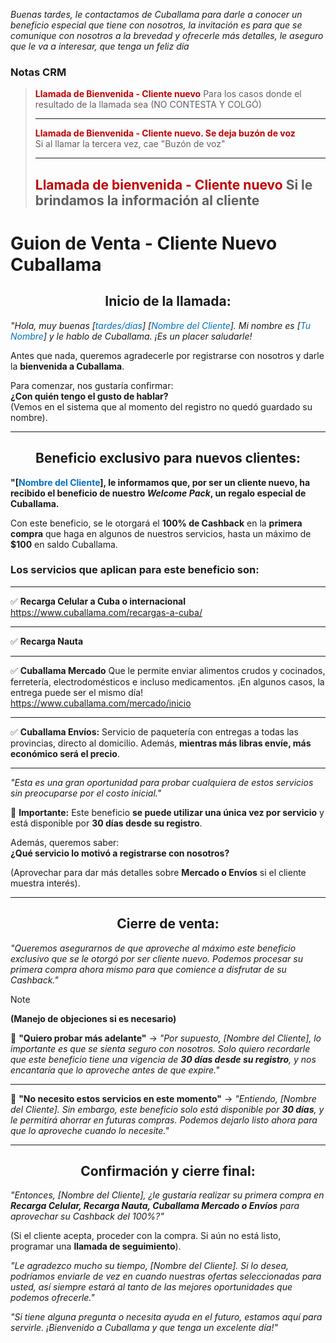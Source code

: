 _Buenas tardes, le contactamos de Cuballama para darle a conocer un beneficio especial que tiene con nosotros, la invitación es para que se comunique con nosotros a la brevedad y ofrecerle más detalles, le aseguro que le va a interesar, que tenga un feliz día_
### Notas CRM

> <font color="#c00000">**Llamada de Bienvenida - Cliente nuevo**  </font>
> Para los casos donde el resultado de la llamada sea (NO CONTESTA Y COLGÓ)
> 
> ---
> 
> <font color="#c00000">**Llamada de Bienvenida - Cliente nuevo. Se deja buzón de voz**</font>  
> Si al llamar la tercera vez, cae "Buzón de voz"
> 
> ---
> 
> <font color="#c00000">**Llamada de bienvenida - Cliente nuevo** </font> 
> Si le brindamos la información al cliente
> ---
# **Guion de Venta - Cliente Nuevo Cuballama**

## **<center>Inicio de la llamada:</center>**

_"Hola, muy buenas [<font color="#0070c0">tardes/días</font>] [<font color="#0070c0">Nombre del Cliente</font>]. Mi nombre es [<font color="#0070c0">Tu Nombre</font>] y le hablo de Cuballama. ¡Es un placer saludarle!_

Antes que nada, queremos agradecerle por registrarse con nosotros y darle la **bienvenida a Cuballama**.

Para comenzar, nos gustaría confirmar:  
**¿Con quién tengo el gusto de hablar?**  
(Vemos en el sistema que al momento del registro no quedó guardado su nombre).

---

## **<center>Beneficio exclusivo para nuevos clientes:</center>**

**"[<font color="#0070c0">Nombre del Cliente</font>], le informamos que, por ser un cliente nuevo, ha recibido el beneficio de nuestro _Welcome Pack_, un regalo especial de Cuballama.**

Con este beneficio, se le otorgará el **100% de Cashback** en la **primera compra** que haga en algunos de nuestros servicios, hasta un máximo de **$100** en saldo Cuballama.

### **Los servicios que aplican para este beneficio son:**

---
✅ **Recarga Celular a Cuba o internacional**
https://www.cuballama.com/recargas-a-cuba/

---
✅ **Recarga Nauta**  

---
✅ **Cuballama Mercado** Que le permite enviar alimentos crudos y cocinados, ferretería, electrodomésticos e incluso medicamentos. ¡En algunos casos, la entrega puede ser el mismo día!
https://www.cuballama.com/mercado/inicio

---
✅ **Cuballama Envíos:** Servicio de paquetería con entregas a todas las provincias, directo al domicilio. Además, **mientras más libras envíe, más económico será el precio**.

---

_"Esta es una gran oportunidad para probar cualquiera de estos servicios sin preocuparse por el costo inicial."_

📌 **Importante:** Este beneficio **se puede utilizar una única vez por servicio** y está disponible por **30 días desde su registro**.

Además, queremos saber:  
**¿Qué servicio lo motivó a registrarse con nosotros?**

(Aprovechar para dar más detalles sobre **Mercado o Envíos** si el cliente muestra interés).

---

## **<center>Cierre de venta:</center>**

_"Queremos asegurarnos de que aproveche al máximo este beneficio exclusivo que se le otorgó por ser cliente nuevo. Podemos procesar su primera compra ahora mismo para que comience a disfrutar de su Cashback."_

> [!NOTE]
> **(Manejo de objeciones si es necesario)**
> 
> 🔹 **"Quiero probar más adelante"** → _"Por supuesto, [Nombre del Cliente], lo importante es que se sienta seguro con nosotros. Solo quiero recordarle que este beneficio tiene una vigencia de **30 días desde su registro**, y nos encantaría que lo aproveche antes de que expire."_
> 
> ---
> 🔹 **"No necesito estos servicios en este momento"** → _"Entiendo, [Nombre del Cliente]. Sin embargo, este beneficio solo está disponible por **30 días**, y le permitirá ahorrar en futuras compras. Podemos dejarlo listo ahora para que lo aproveche cuando lo necesite."_
> 

---

## **<center>Confirmación y cierre final:</center>**

_"Entonces, [Nombre del Cliente], ¿le gustaría realizar su primera compra en **Recarga Celular, Recarga Nauta, Cuballama Mercado o Envíos** para aprovechar su Cashback del 100%?"_

(Si el cliente acepta, proceder con la compra. Si aún no está listo, programar una **llamada de seguimiento**).

_"Le agradezco mucho su tiempo, [Nombre del Cliente]. Si lo desea, podríamos enviarle de vez en cuando nuestras ofertas seleccionadas para usted, así siempre estará al tanto de las mejores oportunidades que podemos ofrecerle."_

_"Si tiene alguna pregunta o necesita ayuda en el futuro, estamos aquí para servirle. ¡Bienvenido a Cuballama y que tenga un excelente día!"_